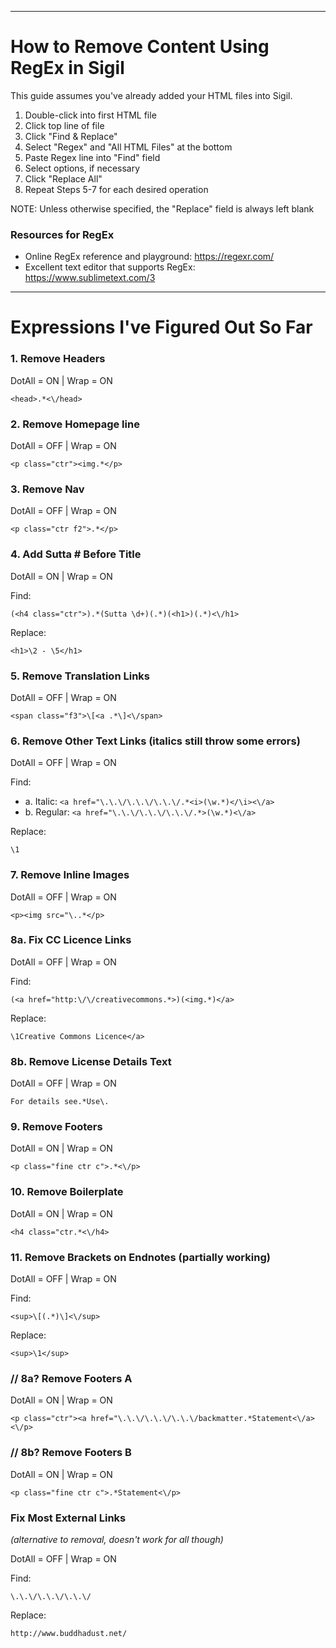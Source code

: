 -------------------------------

# How to Remove Content Using RegEx in Sigil

This guide assumes you've already added your HTML files into Sigil.

1. Double-click into first HTML file
2. Click top line of file
3. Click "Find & Replace"
4. Select "Regex" and "All HTML Files" at the bottom
5. Paste Regex line into "Find" field
6. Select options, if necessary
7. Click "Replace All"
8. Repeat Steps 5-7 for each desired operation

NOTE: Unless otherwise specified, the "Replace" field is always left blank

### Resources for RegEx

* Online RegEx reference and playground: https://regexr.com/
* Excellent text editor that supports RegEx: https://www.sublimetext.com/3

-------------------------------

# Expressions I've Figured Out So Far

### 1. Remove Headers
DotAll = ON | Wrap = ON

`<head>.*<\/head>`


### 2. Remove Homepage line
DotAll = OFF | Wrap = ON

`<p class="ctr"><img.*</p>`


### 3. Remove Nav
DotAll = OFF | Wrap = ON

`<p class="ctr f2">.*</p>`


### 4. Add Sutta # Before Title
DotAll = ON | Wrap = ON

Find:

`(<h4 class="ctr">).*(Sutta \d+)(.*)(<h1>)(.*)<\/h1>`

Replace:

`<h1>\2 - \5</h1>`


### 5. Remove Translation Links
DotAll = OFF | Wrap = ON

`<span class="f3">\[<a .*\]<\/span>`


### 6. Remove Other Text Links (italics still throw some errors)
DotAll = OFF | Wrap = ON

Find:
* a. Italic: `<a href="\.\.\/\.\.\/\.\.\/.*<i>(\w.*)</\i><\/a>`
* b. Regular: `<a href="\.\.\/\.\.\/\.\.\/.*>(\w.*)<\/a>`

Replace:

`\1`


### 7. Remove Inline Images
DotAll = OFF | Wrap = ON

`<p><img src="\..*</p>`


### 8a. Fix CC Licence Links
DotAll = OFF | Wrap = ON

Find:

`(<a href="http:\/\/creativecommons.*>)(<img.*)</a>`

Replace:

`\1Creative Commons Licence</a>`


### 8b. Remove License Details Text
DotAll = OFF | Wrap = ON

`For details see.*Use\.`


### 9. Remove Footers
DotAll = ON | Wrap = ON

`<p class="fine ctr c">.*<\/p>`


### 10. Remove Boilerplate
DotAll = ON | Wrap = ON

`<h4 class="ctr.*<\/h4>`


### 11. Remove Brackets on Endnotes (partially working)
DotAll = OFF | Wrap = ON

Find:

`<sup>\[(.*)\]<\/sup>`

Replace:

`<sup>\1</sup>`


### // 8a? Remove Footers A
DotAll = ON | Wrap = ON

`<p class="ctr"><a href="\.\.\/\.\.\/\.\.\/backmatter.*Statement<\/a><\/p>`


### // 8b? Remove Footers B
DotAll = ON | Wrap = ON

`<p class="fine ctr c">.*Statement<\/p>`


### Fix Most External Links
_(alternative to removal, doesn't work for all though)_

DotAll = OFF | Wrap = ON

Find:

`\.\.\/\.\.\/\.\.\/`

Replace:

`http://www.buddhadust.net/`
